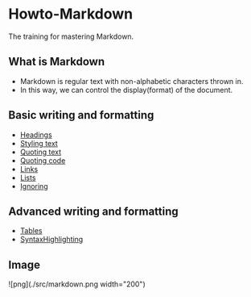 # Howto-Markdown
The training for mastering Markdown.
## What is Markdown
- Markdown is regular text with non-alphabetic characters thrown in.
- In this way, we can control the display(format) of the document.
## Basic writing and formatting
- [Headings](basic/Headings.md)
- [Styling text](basic/Styling.md)
- [Quoting text](basic/QuotingText.md)
- [Quoting code](basic/QuotingCode.md)
- [Links](basic/Links.md)
- [Lists](basic/Lists.md)
- [Ignoring](basic/Ignoring.md)
## Advanced writing and formatting
- [Tables](advanced/Tables.md)
- [SyntaxHighlighting](advanced/Highlighting.md)
## Image
![png](./src/markdown.png width="200")